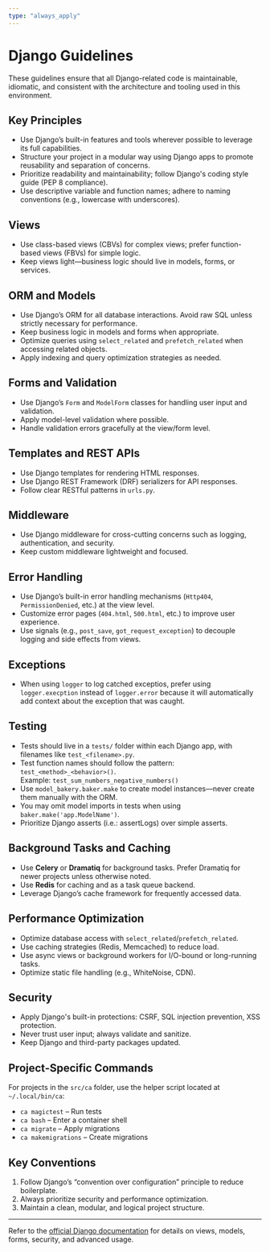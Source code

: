 ```yaml
---
type: "always_apply"
---
```


# Django Guidelines

These guidelines ensure that all Django-related code is maintainable, idiomatic, and consistent with the architecture and tooling used in this environment.

## Key Principles

- Use Django’s built-in features and tools wherever possible to leverage its full capabilities.
- Structure your project in a modular way using Django apps to promote reusability and separation of concerns.
- Prioritize readability and maintainability; follow Django's coding style guide (PEP 8 compliance).
- Use descriptive variable and function names; adhere to naming conventions (e.g., lowercase with underscores).

## Views

- Use class-based views (CBVs) for complex views; prefer function-based views (FBVs) for simple logic.
- Keep views light—business logic should live in models, forms, or services.

## ORM and Models

- Use Django’s ORM for all database interactions. Avoid raw SQL unless strictly necessary for performance.
- Keep business logic in models and forms when appropriate.
- Optimize queries using `select_related` and `prefetch_related` when accessing related objects.
- Apply indexing and query optimization strategies as needed.

## Forms and Validation

- Use Django’s `Form` and `ModelForm` classes for handling user input and validation.
- Apply model-level validation where possible.
- Handle validation errors gracefully at the view/form level.

## Templates and REST APIs

- Use Django templates for rendering HTML responses.
- Use Django REST Framework (DRF) serializers for API responses.
- Follow clear RESTful patterns in `urls.py`.

## Middleware

- Use Django middleware for cross-cutting concerns such as logging, authentication, and security.
- Keep custom middleware lightweight and focused.

## Error Handling

- Use Django’s built-in error handling mechanisms (`Http404`, `PermissionDenied`, etc.) at the view level.
- Customize error pages (`404.html`, `500.html`, etc.) to improve user experience.
- Use signals (e.g., `post_save`, `got_request_exception`) to decouple logging and side effects from views.

## Exceptions

- When using `logger` to log catched exceptios, prefer using `logger.execption` instead of `logger.error` because it will automatically add context about the exception that was caught.

## Testing

- Tests should live in a `tests/` folder within each Django app, with filenames like `test_<filename>.py`.
- Test function names should follow the pattern: `test_<method>_<behavior>()`.  
  Example: `test_sum_numbers_negative_numbers()`
- Use `model_bakery.baker.make` to create model instances—never create them manually with the ORM.
- You may omit model imports in tests when using `baker.make('app.ModelName')`.
- Prioritize Django asserts (i.e.: assertLogs) over simple asserts.

## Background Tasks and Caching

- Use **Celery** or **Dramatiq** for background tasks. Prefer Dramatiq for newer projects unless otherwise noted.
- Use **Redis** for caching and as a task queue backend.
- Leverage Django’s cache framework for frequently accessed data.

## Performance Optimization

- Optimize database access with `select_related`/`prefetch_related`.
- Use caching strategies (Redis, Memcached) to reduce load.
- Use async views or background workers for I/O-bound or long-running tasks.
- Optimize static file handling (e.g., WhiteNoise, CDN).

## Security

- Apply Django's built-in protections: CSRF, SQL injection prevention, XSS protection.
- Never trust user input; always validate and sanitize.
- Keep Django and third-party packages updated.

## Project-Specific Commands

For projects in the `src/ca` folder, use the helper script located at `~/.local/bin/ca`:

- `ca magictest` – Run tests
- `ca bash` – Enter a container shell
- `ca migrate` – Apply migrations
- `ca makemigrations` – Create migrations

## Key Conventions

1. Follow Django’s “convention over configuration” principle to reduce boilerplate.
2. Always prioritize security and performance optimization.
3. Maintain a clean, modular, and logical project structure.

---

Refer to the [official Django documentation](https://docs.djangoproject.com/) for details on views, models, forms, security, and advanced usage.
